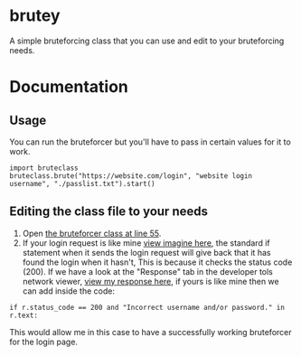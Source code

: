 # brutey
A simple bruteforcing class that you can use and edit to your bruteforcing needs.

# Documentation
  ## Usage
  You can run the bruteforcer but you'll have to pass in certain values for it to work.
  ```
  import bruteclass
  bruteclass.brute("https://website.com/login", "website login username", "./passlist.txt").start()
  ```
  
  ## Editing the class file to your needs
  1) Open [the bruteforcer class at line 55](https://github.com/iUseYahoo/brutey/blob/main/brutey.py#L55).
  2) If your login request is like mine [view imagine here](https://i.imgur.com/8SzMx5S.png), the standard if statement when it sends the login request will give back that it has found the login when it hasn't, This is because it checks the status code (200). If we have a look at the "Response" tab in the developer tols network viewer, [view my response here](https://i.imgur.com/6b3us7C.png), if yours is like mine then we can add inside the code:
  ```
  if r.status_code == 200 and "Incorrect username and/or password." in r.text:
  ```
  This would allow me in this case to have a successfully working bruteforcer for the login page.
  

